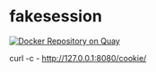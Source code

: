 # fakesession

[![Docker Repository on Quay](https://quay.io/repository/lagomes/fastapicookie/status "Docker Repository on Quay")](https://quay.io/repository/lagomes/fastapicookie)

curl -c - http://127.0.0.1:8080/cookie/
 
